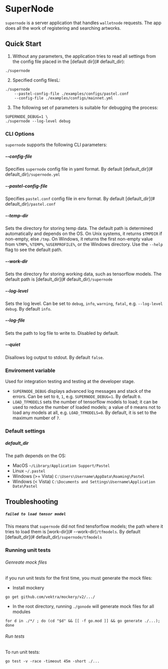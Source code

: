 # SuperNode

`supernode` is a server application that handles `walletnode` requests. The app does all the work of registering and searching artworks.


## Quick Start
1. Without any parameters, the application tries to read all settings from the config file placed in the [default dir](# default_dir):

``` shell
./supernode
```

2. Specified config filesL:

``` shell
./supernode
    --pastel-config-file ./examples/configs/pastel.conf
    --config-file ./examples/configs/mainnet.yml
```

3. The following set of parameters is suitable for debugging the process:

``` shell
SUPERNODE_DEBUG=1 \
./supernode --log-level debug
```


### CLI Options

`supernode` supports the following CLI parameters:

##### --config-file

Specifies `supernode` config file in yaml format. By default [default_dir](# default_dir)`/supernode.yml`


##### --pastel-config-file

Specifies `pastel.conf` config file in env format. By default [default_dir](# default_dir)`/pastel.conf`


##### --temp-dir

Sets the directory for storing temp data. The default path is determined automatically and depends on the OS. On Unix systems, it returns `$TMPDIR` if non-empty, else `/tmp`. On Windows, it returns the first non-empty value from `%TMP%`, `%TEMP%`, `%USERPROFILE%`, or the Windows directory. Use the `--help` flag to see the default path.


##### --work-dir

Sets the directory for storing working data, such as tensorflow models. The default path is [default_dir](# default_dir)`/supernode`


##### --log-level

Sets the log level. Can be set to `debug`, `info`, `warning`, `fatal`, e.g. `--log-level debug`. By default `info`.


##### --log-file

Sets the path to log file to write to. Disabled by default.


##### --quiet

Disallows log output to stdout. By default `false`.


### Enviroment variable

Used for integration testing and testing at the developer stage.
* `SUPERNODE_DEBUG` displays advanced log messages and stack of the errors. Can be set to `0`, `1`, e.g. `SUPERNODE_DEBUG=1`. By default `0`.
* `LOAD_TFMODELS` sets the number of tensorflow models to load; it can be used to reduce the number of loaded models; a value of `0` means not to load any models at all, e.g. `LOAD_TFMODELS=0`. By default, it is set to the maximum number of `7`.


### Default settings

##### default_dir

The path depends on the OS:
* MacOS `~/Library/Application Support/Pastel`
* Linux `~/.pastel`
* Windows (>= Vista) `C:\Users\Username\AppData\Roaming\Pastel`
* Windows (< Vista) `C:\Documents and Settings\Username\Application Data\Pastel`

## Troubleshooting

##### `failed to load tensor model`
This means that `supernode` did not find tensforflow models; the path where it tries to load them is [work-dir](# --work-dir)`/tfmodels`. By default [default_dir](# default_dir)`/supernode/tfmodels`

### Running unit tests

###### Genreate mock files

if you run unit tests for the first time, you must generate the mock files:
* Install mockery

``` shell
go get github.com/vektra/mockery/v2/.../
```

* In the root directory, running `./gonode` will generate mock files for all modules

``` shell
for d in ./*/ ; do (cd "$d" && [[ -f go.mod ]] && go generate ./...); done
```

###### Run tests

To run unit tests:

``` shell
go test -v -race -timeout 45m -short ./...
```
